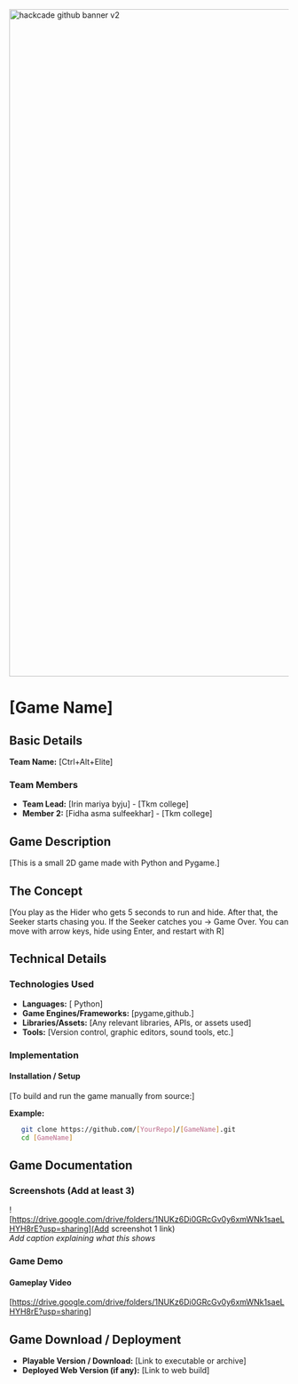 <img width="3188" height="1202" alt="hackcade github banner v2" src="https://github.com/user-attachments/assets/0c4c3dcb-c5f7-46e7-965d-e4571edb09e9" />

# [Game Name] 

## Basic Details

**Team Name:** [Ctrl+Alt+Elite]

### Team Members
- **Team Lead:** [Irin mariya byju] - [Tkm college]
- **Member 2:** [Fidha asma sulfeekhar] - [Tkm college]
  

## Game Description
[This is a small 2D game made with Python and Pygame.]

## The Concept
[You play as the Hider who gets 5 seconds to run and hide.
After that, the Seeker starts chasing you.
If the Seeker catches you → Game Over.
You can move with arrow keys, hide using Enter, and restart with R]

## Technical Details

### Technologies Used
- **Languages:** [ Python]
- **Game Engines/Frameworks:** [pygame,github.]
- **Libraries/Assets:** [Any relevant libraries, APIs, or assets used]
- **Tools:** [Version control, graphic editors, sound tools, etc.]

### Implementation

#### Installation / Setup
[To build and run the game manually from source:]

**Example:**
```bash
   git clone https://github.com/[YourRepo]/[GameName].git
   cd [GameName]
```

## Game Documentation

### Screenshots (Add at least 3)

![https://drive.google.com/drive/folders/1NUKz6Di0GRcGv0y6xmWNk1saeLHYH8rE?usp=sharing](Add screenshot 1 link)  
*Add caption explaining what this shows*


### Game Demo

#### Gameplay Video
[https://drive.google.com/drive/folders/1NUKz6Di0GRcGv0y6xmWNk1saeLHYH8rE?usp=sharing]  

## Game Download / Deployment
- **Playable Version / Download:** [Link to executable or archive]
- **Deployed Web Version (if any):** [Link to web build]

